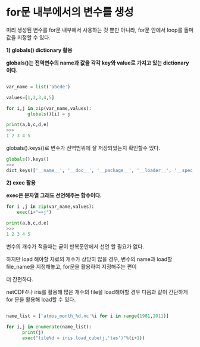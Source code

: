 # for문 내부에서의 변수를 생성
미리 생성된 변수를 for문 내부에서 사용하는 것 뿐만 아니라, for문 안에서 loop를 돌며 값을 지정할 수 있다.

__1) globals() dictionary 활용__

__globals()는 전역변수의 name과 값을 각각 key와 value로 가지고 있는 dictionary 이다.__

```python

var_name = list('abcde')

values=[1,2,3,4,5]

for i,j in zip(var_name,values):
        globals()[i] = j

print(a,b,c,d,e)
>>> 
1 2 3 4 5
```
globals().keys()로 변수가 전역범위에 잘 저장되었는지 확인할수 있다.

```python
globals().keys()
>>>
dict_keys(['__name__', '__doc__', '__package__', '__loader__', '__spec__', '__annotations__', '__builtins__', 'var_name', 'values', 'i', 'j', 'a', 'b', 'c', 'd', 'e'])
```




__2) exec 활용__

__exec은 문자열 그래도 선언해주는 함수이다.__

```python
for i ,j in zip(var_name,values):
	exec(i+"=+j")
  
print(a,b,c,d,e)
>>> 
1 2 3 4 5
```

변수의 개수가 적을때는 굳이 반복문안에서 선언 할 필요가 없다.

하지만 load 해야할 자료의 개수가 상당히 많을 경우, 변수의 name과 load할 file_name을 지정해놓고, for문을 활용하여 지정해주는 편이 

더 간편하다. 

netCDF4나 iris를 활용해 많은 개수의 file을 load해야할 경우 다음과 같이 간단하게 for 문을 활용해 load할 수 있다.
```python

name_list = ['atmos_month_%d.nc'%i for i in range(1981,2011)]

for i,j in enumerate(name_list):
      print(j)
      exec("file%d = iris.load_cube(j,'tas')"%(i+1))
```
